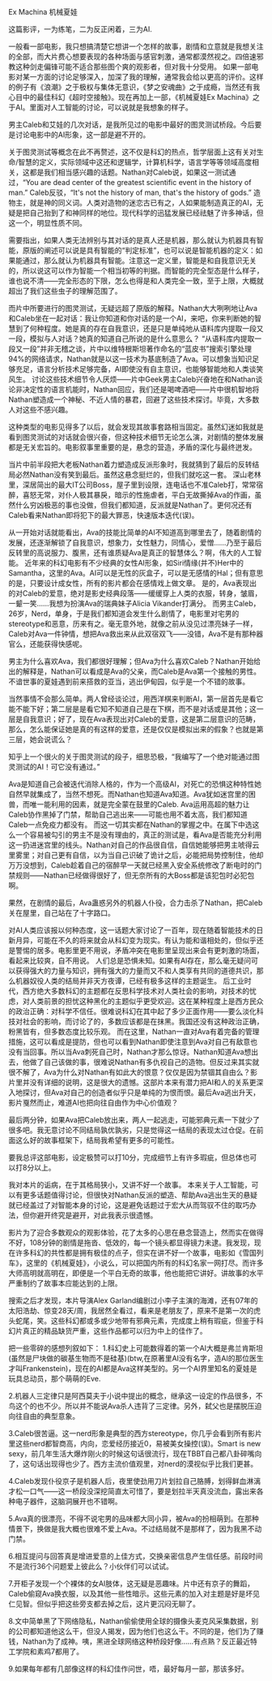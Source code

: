 Ex Machina 机械夏娃

这篇影评，一为练笔，二为反正闲着，三为AI.

一般看一部电影，我只想搞清楚它想讲一个怎样的故事，剧情和立意就是我想关注的全部，而大片费心想要表现的各种场面与感官刺激，通常都漠然视之。四倍速邪教这种剑走偏锋可能不适合那些图个爽的观影者，但对我十分受用。
如果一部电影对某一方面的讨论足够深入，加深了我的理解，通常我会给以更高的评价。这样的例子有《浪潮》之于极权与集体无意识，《梦之安魂曲》之于成瘾，当然还有我心目中的最佳科幻《超时空接触》。现在再加上一部，《机械夏娃Ex Machina》之于AI。里面对人工智能的讨论，可以说就是我想象的样子。

男主Caleb和艾娃的几次对话，是我所见过的电影中最好的图灵测试桥段。今后要是讨论电影中的AI形象，这一部是避不开的。

关于图灵测试等概念在此不再赘述，这不仅是科幻的热点，哲学层面上这有关对生命/智慧的定义，实际领域中这还和逻辑学，计算机科学，语言学等等领域高度相关，这都是我们相当感兴趣的话题。Nathan对Caleb说，如果这一测试通过，“You are dead center of the greatest scientific event in the history of man.”
Caleb反驳，“It's not the history of man, that's the history of gods.”
造物主，就是神的同义词。人类对造物的迷恋古已有之，人如果能制造真正的AI，无疑是把自己抬到了和神同样的地位。现代科学的迅猛发展已经祛魅了许多神话，但这一个，明显性质不同。

需要指出，如果人类无法辨别与其对话的是真人还是机器，那么就认为机器具有智能，原版的阐述可以说是具有智能的“判定标准”，也可以说是智能机器的定义：如果能通过，那么就认为机器具有智能。注意这一定义里，智能是和自我意识无关的，所以说这可以作为智能一个相当初等的判据。而智能的完全型态是什么样子，谁也说不清——完全形态的下限，怎么也得是和人类完全一致，至于上限，大概就超出了我们这些虫子的理解范围了。

而片中所要进行的图灵测试，无疑远超了原版的解释。Nathan大大咧咧地让Ava和Caleb坐在一起对话：我让你知道和你对话的是一个AI，来吧，你来判断她的智慧到了何种程度。她是真的存在自我意识，还是只是单纯地从语料库内提取一段又一段，模拟与人对话？她真的知道自己所说的是什么意思么？
“从语料库内提取一段又一段”并非无稽之谈，片中以维特根斯坦著作命名的“蓝皮书”搜索引擎处理94%的网络请求，Nathan就是以这一技术为基底制造了Ava。可以想象当知识足够充足，语言分析技术足够完备，AI即使没有自主意识，也能够智能地和人类谈笑风生。
讨论这些技术细节令人厌烦——片中Geek男主Caleb兴奋地在和Nathan谈论非决定性的语言机能时，Nathan回应，我们还是喝啤酒吧——片中很机智地将Nathan塑造成一个神秘、不近人情的暴君，回避了这些技术探讨。毕竟，大多数人对这些不感兴趣。

这种类型的电影见得多了以后，就会发现其故事套路相当固定。虽然幻迷如我就是看到图灵测试的对话就会很兴奋，但这种技术细节无论怎么演，对剧情的整体发展都是无关宏旨的。电影叙事里重要的是，悬念的营造，矛盾的深化与最终迸发。


当片中前半段把大老板Nathan着力塑造成反派形象时，我就猜到了最后的反转结局必然Nathan没有笑到最后。虽然这悬念挺烂的，但我们就吃这一套。
深山老林里，深居简出的最大IT公司Boss，屋子里到设限，连电话也不准Caleb打，常常宿醉，喜怒无常，对仆人极其暴戾，暗示的性施虐者，平白无故撕掉Ava的作画，虽然什么穷凶极恶的事也没做，但我们都知道，反派就是Nathan了。更何况还有Caleb看来Nathan即将犯下的最大罪恶，快速版本迭代(误)。


从一开始对话就能看出，Ava的技能比简单的AI不知道高到哪里去了，随着剧情的发展，还逐渐解锁了自我意识，想象力，女性魅力，同情心，爱憎……乃至于最后反转里的高说服力、腹黑，还有谁质疑Ava是真正的智慧体么？啊，伟大的人工智能。
近年来的科幻电影有不少经典的女性AI形象，如Siri情缘(并不)Her中的Samantha，这里的Ava。AI可以是无性的灰盒子，可以是无感情的Hal；但有意思的是，只要设计成女性，所有的影片都会在感情戏上做文章。
是的，Ava表现出的对Caleb的爱意，绝对是影史经典段落——缓缓穿上人类的衣服，转身，皱眉，一颦一笑……我想为扮演Ava的瑞典妹子Alicia Vikander打满分。
而男主Caleb，26岁，Nerd，单身，于是我们都知道会发生什么剧情了，电影里对宅男的stereotype和恶意，历来有之。毫无意外地，就像之前从没见过漂亮妹子一样，Caleb对Ava一件钟情，想把Ava救出来从此双宿双飞——没错，Ava不是有那种器官么，还能获得快感呢。

男主为什么喜欢Ava，我们都很好理解；但Ava为什么喜欢Caleb？Nathan开始给出的解释是，Nathan可以看成是Ava的父亲，而Caleb是Ava第一个接触的男性。不谙世事的夏娃遇到前来搭救的亚当，逃出伊甸园，似乎是一个不错的故事。

当然事情不会那么简单。两人曾经谈论过，用西洋棋来判断AI，第一层首先是看它能不能下好；第二层是是看它知不知道自己是在下棋，而不是对话或是其他；这一层是自我意识；好了，现在Ava表现出对Caleb的爱意，这是第二层意识的范畴，那么，怎么能保证她是真的有这样的爱意，还是仅仅是模拟出来的假象？也就是第三层，她会说谎么？

知乎上一个很火的关于图灵测试的段子，细思恐极，“我编写了一个绝对能通过图灵测试的AI！可它没有通过。”

Ava是知道自己会被迭代消除人格的，作为一个高级AI，对死亡的恐惧这种特性她自然早就集成了，当然不想死。而Nathan也知道Ava知道。Ava犹如迷宫里的困兽，而唯一能利用的因素，就是完全蒙在鼓里的Caleb. Ava运用高超的魅力让Caleb协作黑掉了门禁，帮助自己逃出来——可能也用不着太高，我们都知道Caleb一点免疫力都没有。
而这一切其实都在Nathan的掌握之中。在属下中选这么一个容易被勾引的男主不是没有理由的，真正的测试是，看Ava是否能充分利用这一扔进迷宫里的线头。Nathan对自己的作品很自信，自信她能够把男主唬得云里雾里；对自己更有自信，以为当自己识破了诡计之后，必能把局势控制住，他却万万没想到，Caleb趁着自己的宿醉早一天就已经黑入安全系统修改了断电时的门禁规则——Nathan已经做得很好了，但无奈所有的大Boss都是该犯包时必犯包啊。

果然，在剧情的最后，Ava蛊惑另外的机器人仆役，合力击杀了Nathan，把Caleb关在屋里，自己站在了十字路口。

对AI人类应该报以何种态度，这一话题大家讨论了一百年，现在随着智能技术的日新月异，可能在不久的将来就会从科幻变为现实。有认为能和谐相处的，但似乎还是警惕的居多。电影里更不用说，矛盾冲突在电影里呈现出来会有更刺激的场面，看起来比较爽，自不用说。
人们总是恐惧未知。如果有AI存在，那么毫无疑问可以获得强大的力量与知识，拥有强大的力量而又不和人类享有共同的道德共识，那么机器奴役人类的结局并非天方夜谭，已经有极多这样的主题诞生。
后工业时代，西方绝大多数科幻的主题都在反思科学技术对人类社会的影响，对技术的忧虑，对人类前景的担忧这种黑化的主题似乎更受欢迎。这在某种程度上是西方民众的政治正确：对科学不信任。很难说科幻在其中起了多少正面作用——要么淡化科技对社会的影响，而讨论了的，多数应该都是在抹黑。我国还没有这种政治正确，粉黑皆有，但多数态度比较乐观。
而在这里，Nathan一直对Ava有着完备的管理措施，这可以看成是提防，但也可以看到Nathan即使注意到Ava对自己有敌意也没有当回事。所以当Ava刺死自己时，Nathan才那么惊讶。Nathan知道Ava想出去，他做了自己该做的事，很难说Nathan有多仇视自己的造物。但反过来其实就很不解了，Ava为什么对Nathan有如此大的恨意？仅仅是因为禁锢其自由么？影片里并没有详细的说明，这是很大的遗憾。这部片本来有潜力把AI和人的关系更深入地探讨，但Ava对自己的创造者似乎只是单纯的为恨而恨。最后Ava逃出升天，影片戛然而止，难道AI也把向往自由作为中心价值观？

最后两分钟，如果Ava把Caleb放出来，两人一起逃走，可能邪典元素一下就少了很多吧。我无意讨论不同结局孰优孰劣，只是觉得这一结局的表现太过仓促。在前面这么好的故事框架下，结局我希望有更多的可能性。

要我总评这部电影，设定极赞可以打10分，完成细节上有许多瑕疵，但总体也可以打8分以上。

我对本片的诟病，在于其格局狭小，又讲不好一个故事。
本来关于人工智能，可以有更多话题值得讨论，但很快对Nathan反派的塑造、帮助Ava逃出生天的悬疑就已经盖过了对智能本身的讨论，这是避免话题过于宏大从而驾驭不住的取巧办法，但你避开终究是避开，对此我表示很遗憾。

影片为了迎合多数观众的观影体验，花了太多的心思在悬念营造上，然而实在做得不好，108分钟的剧情是拖沓、低效的，每一个镜头都显得镜力未逮。我发现，现在许多科幻的共性都是拥有极佳的点子，但实在讲不好一个故事，电影如《雪国列车》，这里的《机械夏娃》，小说么，可以把国内所有的科幻名家一网打尽。而许多大师高明就高明在，即便是一个平白无奇的故事，他也能把它讲好。讲故事的水平严重制约了故事本应能达到的上限。

搜索之后才发现，本片导演Alex Garland编剧过小李子主演的海滩，还有07年的太阳浩劫、惊变28天/周，我居然全看过，看来是老朋友了，原来不是第一次的虎头蛇尾，笑。这些科幻都或多或少地带有邪典元素，完成度上稍有瑕疵，但鉴于科幻片真正的精品缺货严重，这些作品都可以归为中上的佳作了。

把一些零碎的感想列叙如下：
1.科幻史上可能数得着的第一个AI大概是弗兰肯斯坦(虽然是尸块做的碳基生物而不是硅基)(btw,在原著里AI没有名字，造AI的那位医生才叫Frankenstein)，现在的AI都是Ava这样美型的。另一个AI界里知名的夏娃是玩具总动员，那个萌萌的Eve.

2.机器人三定律只是阿西莫夫于小说中提出的概念，继承这一设定的作品很多，不鸟这个的也不少。所以并不能说Ava杀人违背了三定律。另外，弑父也是摆脱压迫向往自由的典型意象。

3.Caleb很苦逼。这一nerd形象是典型的西方stereotype，你几乎会看到所有影片里这些nerd都智商高，内向，恋爱经历接近0，易被美女操控(误)。Smart is new sexy，前几年生活大爆炸刚火的时候这句话很流行，现在TBBT自己都八卦碎嘴向了，这句话出现得也少了。西方主流价值观里，对nerd的漠视似乎比我们更甚。

4.Caleb发现仆役京子是机器人后，夜里使劲用刀片划拉自己胳膊，划得鲜血淋漓才松一口气——这一桥段没深挖简直太可惜了，要是划拉半天真没流血，露出来各种电子器件，这脑洞展开也不错啊。

5.Ava真的很漂亮，不得不说宅男的品味都大同小异，被Ava的扮相萌到。在那种情景下，换做是我大概也很难不爱上Ava。不过结局就不是那样了，因为我黑不动门禁。

6.相互提问与回答真是增进爱意的上佳方式，交换亲密信息产生信任感。前段时间不是流行36个问题爱上彼此么？小伙伴们可以试试。

7.开柜子发现一个个裸体的女AI肢体，这无疑是恶趣味。片中还有京子的舞蹈，Caleb偷窥Ava换衣服，以及其他一些性暗示。这些元素的加入对主题是好是坏见仁见智。但似乎把这些旁支都去掉之后，这片更沉闷无聊了。

8.文中简单黑了下网络隐私，Nathan偷偷使用全球的摄像头麦克风采集数据，别的公司都知道他这么干，但没人揭发，因为他们也这么干。不同的是，他们为了赚钱，Nathan为了成神。咦，黑进全球网络这种桥段好像……有点熟？反正最近特工学院和素鸡7都用了。

9.如果每年都有几部像这样的科幻佳作问世，唔，最好每月一部，那该多好。